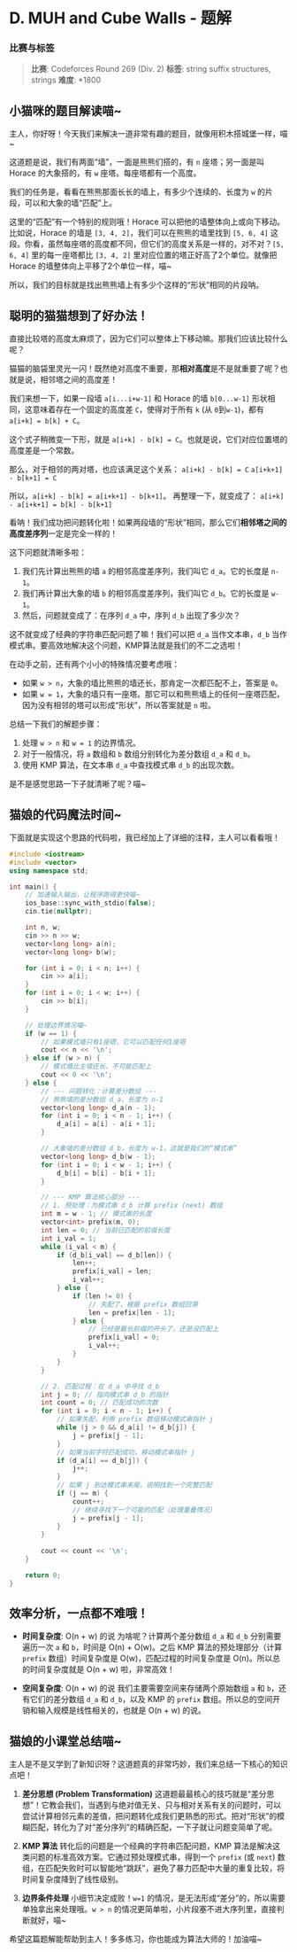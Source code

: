 # D. MUH and Cube Walls - 题解

### 比赛与标签
> **比赛**: Codeforces Round 269 (Div. 2)
> **标签**: string suffix structures, strings
> **难度**: *1800

## 小猫咪的题目解读喵~
主人，你好呀！今天我们来解决一道非常有趣的题目，就像用积木搭城堡一样，喵~

这道题是说，我们有两面“墙”，一面是熊熊们搭的，有 `n` 座塔；另一面是叫 Horace 的大象搭的，有 `w` 座塔。每座塔都有一个高度。

我们的任务是，看看在熊熊那面长长的墙上，有多少个连续的、长度为 `w` 的片段，可以和大象的墙“匹配”上。

这里的“匹配”有一个特别的规则哦！Horace 可以把他的墙整体向上或向下移动。比如说，Horace 的墙是 `[3, 4, 2]`，我们可以在熊熊的墙里找到 `[5, 6, 4]` 这段。你看，虽然每座塔的高度都不同，但它们的高度关系是一样的，对不对？`[5, 6, 4]` 里的每一座塔都比 `[3, 4, 2]` 里对应位置的塔正好高了2个单位。就像把 Horace 的墙整体向上平移了2个单位一样，喵~

所以，我们的目标就是找出熊熊墙上有多少个这样的“形状”相同的片段呐。

## 聪明的猫猫想到了好办法！
直接比较塔的高度太麻烦了，因为它们可以整体上下移动嘛。那我们应该比较什么呢？

猫猫的脑袋里灵光一闪！既然绝对高度不重要，那**相对高度**是不是就重要了呢？也就是说，相邻塔之间的高度差！

我们来想一下，如果一段墙 `a[i...i+w-1]` 和 Horace 的墙 `b[0...w-1]` 形状相同，这意味着存在一个固定的高度差 `C`，使得对于所有 `k` (从 `0`到`w-1`)，都有 `a[i+k] = b[k] + C`。

这个式子稍微变一下形，就是 `a[i+k] - b[k] = C`。也就是说，它们对应位置塔的高度差是一个常数。

那么，对于相邻的两对塔，也应该满足这个关系：
`a[i+k] - b[k] = C`
`a[i+k+1] - b[k+1] = C`

所以，`a[i+k] - b[k] = a[i+k+1] - b[k+1]`。
再整理一下，就变成了：
`a[i+k] - a[i+k+1] = b[k] - b[k+1]`

看呐！我们成功把问题转化啦！如果两段墙的“形状”相同，那么它们**相邻塔之间的高度差序列**一定是完全一样的！

这下问题就清晰多啦：
1.  我们先计算出熊熊的墙 `a` 的相邻高度差序列，我们叫它 `d_a`。它的长度是 `n-1`。
2.  我们再计算出大象的墙 `b` 的相邻高度差序列，我们叫它 `d_b`。它的长度是 `w-1`。
3.  然后，问题就变成了：在序列 `d_a` 中，序列 `d_b` 出现了多少次？

这不就变成了经典的字符串匹配问题了嘛！我们可以把 `d_a` 当作文本串，`d_b` 当作模式串。要高效地解决这个问题，KMP算法就是我们的不二之选啦！

在动手之前，还有两个小小的特殊情况要考虑哦：
*   如果 `w > n`，大象的墙比熊熊的墙还长，那肯定一次都匹配不上，答案是 `0`。
*   如果 `w = 1`，大象的墙只有一座塔。那它可以和熊熊墙上的任何一座塔匹配，因为没有相邻的塔可以形成“形状”，所以答案就是 `n` 啦。

总结一下我们的解题步骤：
1.  处理 `w > n` 和 `w = 1` 的边界情况。
2.  对于一般情况，将 `a` 数组和 `b` 数组分别转化为差分数组 `d_a` 和 `d_b`。
3.  使用 KMP 算法，在文本串 `d_a` 中查找模式串 `d_b` 的出现次数。

是不是感觉思路一下子就清晰了呢？喵~

## 猫娘的代码魔法时间~
下面就是实现这个思路的代码啦，我已经加上了详细的注释，主人可以看看哦！

```cpp
#include <iostream>
#include <vector>
using namespace std;

int main() {
    // 加速输入输出，让程序跑得更快喵~
    ios_base::sync_with_stdio(false);
    cin.tie(nullptr);

    int n, w;
    cin >> n >> w;
    vector<long long> a(n);
    vector<long long> b(w);

    for (int i = 0; i < n; i++) {
        cin >> a[i];
    }
    for (int i = 0; i < w; i++) {
        cin >> b[i];
    }

    // 处理边界情况喵~
    if (w == 1) {
        // 如果模式墙只有1座塔，它可以匹配任何1座塔
        cout << n << '\n';
    } else if (w > n) {
        // 模式墙比主墙还长，不可能匹配上
        cout << 0 << '\n';
    } else {
        // --- 问题转化：计算差分数组 ---
        // 熊熊墙的差分数组 d_a，长度为 n-1
        vector<long long> d_a(n - 1);
        for (int i = 0; i < n - 1; i++) {
            d_a[i] = a[i] - a[i + 1];
        }

        // 大象墙的差分数组 d_b，长度为 w-1，这就是我们的“模式串”
        vector<long long> d_b(w - 1);
        for (int i = 0; i < w - 1; i++) {
            d_b[i] = b[i] - b[i + 1];
        }

        // --- KMP 算法核心部分 ---
        // 1. 预处理：为模式串 d_b 计算 prefix (next) 数组
        int m = w - 1; // 模式串的长度
        vector<int> prefix(m, 0);
        int len = 0; // 当前已匹配的前缀长度
        int i_val = 1;
        while (i_val < m) {
            if (d_b[i_val] == d_b[len]) {
                len++;
                prefix[i_val] = len;
                i_val++;
            } else {
                if (len != 0) {
                    // 失配了，根据 prefix 数组回溯
                    len = prefix[len - 1];
                } else {
                    // 已经是最长前缀的开头了，还是没匹配上
                    prefix[i_val] = 0;
                    i_val++;
                }
            }
        }

        // 2. 匹配过程：在 d_a 中寻找 d_b
        int j = 0; // 指向模式串 d_b 的指针
        int count = 0; // 匹配成功的次数
        for (int i = 0; i < n - 1; i++) {
            // 如果失配，利用 prefix 数组移动模式串指针 j
            while (j > 0 && d_a[i] != d_b[j]) {
                j = prefix[j - 1];
            }
            // 如果当前字符匹配成功，移动模式串指针 j
            if (d_a[i] == d_b[j]) {
                j++;
            }
            // 如果 j 到达模式串末尾，说明找到一个完整匹配
            if (j == m) {
                count++;
                // 继续寻找下一个可能的匹配（处理重叠情况）
                j = prefix[j - 1];
            }
        }
        
        cout << count << '\n';
    }

    return 0;
}
```

## 效率分析，一点都不难哦！
- **时间复杂度**: O(n + w) 的说
  为啥呢？计算两个差分数组 `d_a` 和 `d_b` 分别需要遍历一次 `a` 和 `b`，时间是 O(n) + O(w)。之后 KMP 算法的预处理部分（计算 `prefix` 数组）时间复杂度是 O(w)，匹配过程的时间复杂度是 O(n)。所以总的时间复杂度就是 O(n + w) 啦，非常高效！

- **空间复杂度**: O(n + w) 的说
  我们主要需要空间来存储两个原始数组 `a` 和 `b`，还有它们的差分数组 `d_a` 和 `d_b`，以及 KMP 的 `prefix` 数组。所以总的空间开销和输入规模是线性相关的，也就是 O(n + w) 的说。

## 猫娘的小课堂总结喵~
主人是不是又学到了新知识呀？这道题真的非常巧妙，我们来总结一下核心的知识点吧！

1.  **差分思想 (Problem Transformation)**
    这道题最最核心的技巧就是“差分思想”！它教会我们，当遇到与绝对值无关、只与相对关系有关的问题时，可以尝试计算相邻元素的差值，把问题转化成我们更熟悉的形式。把对“形状”的模糊匹配，转化为了对“差分序列”的精确匹配，一下子就让问题变简单了呢。

2.  **KMP 算法**
    转化后的问题是一个经典的字符串匹配问题，KMP 算法是解决这类问题的标准高效方案。它通过预处理模式串，得到一个 `prefix` (或 `next`) 数组，在匹配失败时可以智能地“跳跃”，避免了暴力匹配中大量的重复比较，将时间复杂度降到了线性级别。

3.  **边界条件处理**
    小细节决定成败！`w=1` 的情况，是无法形成“差分”的，所以需要单独拿出来处理哦。`w > n` 的情况更简单啦，小片段塞不进大序列里，直接判断就好，喵~

希望这篇题解能帮助到主人！多多练习，你也能成为算法大师的！加油喵~